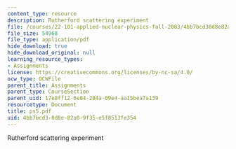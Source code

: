 ```yaml
---
content_type: resource
description: Rutherford scattering experiment
file: /courses/22-101-applied-nuclear-physics-fall-2003/4bb7bcd30d8e82a09f35e5f8513fe354_ps5.pdf
file_size: 54968
file_type: application/pdf
hide_download: true
hide_download_original: null
learning_resource_types:
- Assignments
license: https://creativecommons.org/licenses/by-nc-sa/4.0/
ocw_type: OCWFile
parent_title: Assignments
parent_type: CourseSection
parent_uid: 17e8ff12-6e84-284a-09e4-aa15bea7a139
resourcetype: Document
title: ps5.pdf
uid: 4bb7bcd3-0d8e-82a0-9f35-e5f8513fe354
---
```

Rutherford scattering experiment